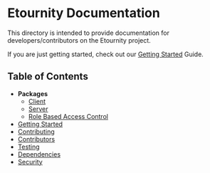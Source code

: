 # Etournity Documentation

This directory is intended to provide documentation for developers/contributors on the Etournity project.

If you are just getting started, check out our [Getting Started](./GETTING_STARTED.md) Guide.

## Table of Contents

- **Packages**
  - [Client](./client)
  - [Server](./server)
  - [Role Based Access Control](./RBAC.md)
- [Getting Started](./GETTING_STARTED.md)
- [Contributing](./CONTRIBUTING.md)
- [Contributors](./CONTRIBUTORS.md)
- [Testing](./TESTING.md)
- [Dependencies](./DEPENDENCIES.md)
- [Security](./SECURITY.md)
